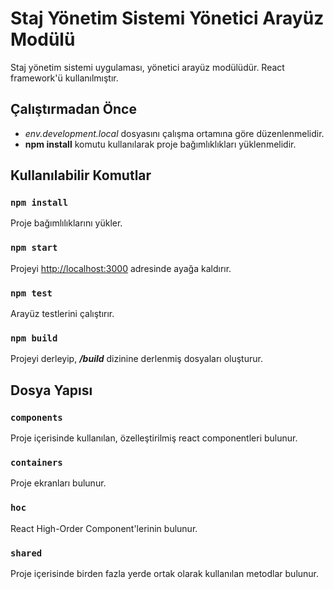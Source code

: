 # Staj Yönetim Sistemi Yönetici Arayüz Modülü

Staj yönetim sistemi uygulaması, yönetici arayüz modülüdür. React framework'ü kullanılmıştır.

## Çalıştırmadan Önce

-  _env.development.local_ dosyasını çalışma ortamına göre düzenlenmelidir.
-  **npm install** komutu kullanılarak proje bağımlıklıkları yüklenmelidir.

## Kullanılabilir Komutlar

### `npm install`

Proje bağımlılıklarını yükler.

### `npm start`

Projeyi [http://localhost:3000](http://localhost:3000) adresinde ayağa kaldırır.

### `npm test`

Arayüz testlerini çalıştırır.

### `npm build`

Projeyi derleyip, **_/build_** dizinine derlenmiş dosyaları oluşturur.

## Dosya Yapısı

### `components`

Proje içerisinde kullanılan, özelleştirilmiş react componentleri bulunur.

### `containers`

Proje ekranları bulunur.

### `hoc`

React High-Order Component'lerinin bulunur.

### `shared`

Proje içerisinde birden fazla yerde ortak olarak kullanılan metodlar bulunur.
